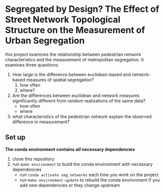# Segregated by Design? The Effect of Street Network Topological Structure on the Measurement of Urban Segregation

this project examines the relationship between pedestrian network characteristics and the measurement of metropolitan segregation.
It examines three questions:

1. How large is the difference between euclidean-based and network-based measures of spatial segregation?
   1. how often
   2. where?
2. Are the differences between euclidean and network measures significantly different from random realizations of the same data?
   - how often
   - where 
3. what characteristics of the pedestrian network explain the observed difference in measurement?

## Set up

**The conda environment contains _all_ necessary dependencies**

1. clone this repository
2. run `make environment` to build the conda environment with necessary dependencies
   - run `conda activate seg_networks` each time you work on the project
   - run `make environment-update` to rebuild the conda environment if you add new dependencies or they change upstream
